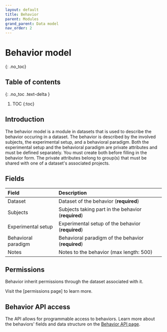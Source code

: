 ```yaml
---
layout: default
title: Behavior
parent: Modules
grand_parent: Data model
nav_order: 2
---
```


# Behavior model
{: .no_toc}

## Table of contents
{: .no_toc .text-delta }

1. TOC
{:toc}

## Introduction
The behavior model is a module in datasets that is used to describe the behavior occuring in a dataset. The behavior is described by the involved subjects, the experimental setup, and a behavioral paradigm. Both the experimental setup and the behavioral paradigm are private attributes and must be defined separately. You must create both before filling in the behavior form. The private attributes belong to group(s) that must be shared with one of a dataset's associated projects.

## Fields

| Field       | Description  |
|:------------|:-------------|
| Dataset     | Dataset of the behavior (**required**) |
| Subjects    | Subjects taking part in the behavior (**required**) |
| Experimental setup | Experimental setup of the behavior (**required**) |
| Behavioral paradigm  | Behavioral paradigm of the behavior (**required**) |
| Notes | Notes to the behavior (max length: 500) |

## Permissions
Behavior inherit permissions through the dataset associated with it.

Visit the [permissions page] to learn more. 

## Behavior API access
The API allows for programmable access to behaviors. Learn more about the behaviors' fields and data structure on the [Behavior API page]({{"api/modules/behavior/"|absolute_url}}). 
